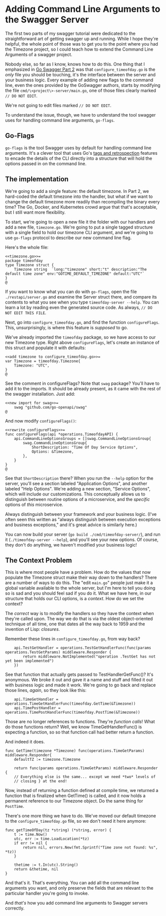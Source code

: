 # Adding Command Line Arguments to the Swagger Server

The first two parts of my swagger tutorial were dedicated to the
straightforward art of getting swagger up and running.  While I hope
they're helpful, the whole point of those was to get you to the point
where you had the Timezone project, so I could teach how to extend the
Command Line Arguments of a swagger project.

Nobody else, so far as I know, knows how to do this.  One thing that I
emphasized in [Go Swagger Part 2](TK:) was that `configure_timeofday.go`
is the *only* file you should be touching, it's the interface between
the server and your business logic.  Every example of adding new flags
to the command line, even the ones provided by the GoSwagger authors,
starts by modifying the file `cmd/\<project\>-server/main.go`, one of
those files clearly marked `// DO NOT EDIT`.

We're not going to edit files marked `// DO NOT EDIT`.

To understand the issue, though, we have to understand the tool swagger
uses for handling command line arguments, `go-flags`.  

## Go-Flags

`go-flags` is the tool Swagger uses by default for handling command line
arguments.  It's a clever tool that uses Go's
[tags and retrospection](TK:) features to encade the details of the CLI
directly into a structure that will hold the options passed in on the
command line.

## The implementation

We're going to add a single feature: the default timezone.  In Part 2,
we hard-coded the default timezone into the handler, but what if we want
to change the default timezone more readily than recompiling the binary
every time?  The Go, Docker, and Kubernetes crowd argue that that's
acceptable, but I still want more flexibility.

To start, we're going to open a new file it the folder with our handlers
and add a new file, `timezone.go`.  We're going to put a single tagged
structure with a single field to hold our timezone CLI argument, and
we're going to use `go-flags` protocol to describe our new command line
flag.

Here's the whole file:

```
<<timezone.go>>=
package timeofday
type Timezone struct {
	Timezone string  `long:"timezone" short:"t" description:"The default time zone" env:"GOTIME_DEFAULT_TIMEZONE" default:"UTC"`
}
@
```

If you want to know what you can do with `go-flags`, open the file
`./restapi/server.go` and examine the Server struct there, and compare
its contents to what you see when you type `timeofday-server --help`.
You can learn a lot by reading even the generated source code.  As
always, `// DO NOT EDIT THIS FILE`.

Next, go into `configure_timeofday.go`, and find the function
`configureFlags`.  This, unsurprisingly, is where this feature is
*supposed* to go.

We've already imported the `timeofday` package, so we have access to
our new Timezone type.  Right above `configureFlags`, let's create an
instance of this struct and populate it with defaults:

```
<<add timezone to configure_timeofday.go>>=
var Timezone = timeofday.Timezone{
	Timezone: "UTC",
}
@
```

See the comment in configureFlags?  Note that `swag` package?  You'll
have to add it to the imports.  It should be already present, as it came
with the rest of the swagger installation.  Just add:

```
<<new import for swag>>=
	swag "github.com/go-openapi/swag"
@
```

And now modify `configureFlags()`:

```
<<rewrite configureFlags>>=
func configureFlags(api *operations.TimeofdayAPI) {
	api.CommandLineOptionsGroups = []swag.CommandLineOptionsGroup{
		swag.CommandLineOptionsGroup{
			ShortDescription: "Time Of Day Service Options",
			Options: &Timezone,
		},
	}
}
@
```

See that `ShortDescription` there?  When you run the `--help` option for
the server, you'll see a section labeled "Application Options", and
another labeled "Help Options".  We're adding a new section, "Service
Options", which will include our customizations.  This conceptually
allows us to distinguish between routine options of a microservice, and
the *specific* options of *this* microservice.

Always distinguish between your framework and your business logic.
(I've often seen this written as "always distinguish between execution
exceptions and business exceptions," and it's great advice is similarly
here.)

You can now build your server (`go build ./cmd/timeofday-server/`), and
run it (`./timeofday-server --help`), and you'll see your new options.
Of course, they don't do anything, we haven't modified your business
logic!

## The Context Problem

This is where most people have a problem.  How do the values that now
populate the Timezone struct make their way down to the handlers?  There
are a number of ways to do this.  The "edit `main.go`" people just make
it a global variable available to the whole server, but I'm here to tell
you doing so is sad and you should feel sad if you do it.  What we have
here, in our structure that holds our CLI options, is a *context*.  How
do we set the context?

The *correct* way is to modify the handlers so they have the context
when they're called upon.  The way we do that is via the oldest
object-oriented technique of all time, one that dates all the way back
to 1959 and the invention of Lisp: *closures*.

Remember these lines in `configure_timeofday.go`, from way back?

```
	api.TestGetHandler = operations.TestGetHandlerFunc(func(params operations.TestGetParams) middleware.Responder {
		return middleware.NotImplemented("operation .TestGet has not yet been implemented")
	})
```

See that function that actually gets passed to TestHandlerGetFunc()?
It's anonymous.  We broke it out and gave it a name and stuff and filled
it out with business logic and made it work.  We're going to go back and
replace those lines, *again*, so they look like this:

```
	api.TimeGetHandler = operations.TimeGetHandlerFunc(timeofday.GetTime(&Timezone))
	api.TimePostHandler = operations.TimePostHandlerFunc(timeofday.PostTime(&Timezone))
```

Those are no longer references to functions.  They're *function calls*!
What do those functions return?  Well, we know TimeGetHandlerFunc() is
expecting a function, so so that function call had better return a
function.

And indeed it does.

```
func GetTime(timezone *Timezone) func(operations.TimeGetParams) middleware.Responder{
	defaultTZ := timezone.Timezone
	
	return func(params operations.TimeGetParams) middleware.Responder {
    // Everything else is the same... except we need *two* levels of
    // closing } at the end!
```

Now, instead of returning a function defined at compile time, we
returned a function that is finalized when GetTime() is called, and it
now holds a permanent reference to our Timezone object.  Do the same
thing for `PostTime`.

There's one more thing we have to do.  We've moved our default timezone
to the `configure_timeofday.go` file, so we don't need it here anymore:

```
func getTimeOfDay(tz *string) (*string, error) {
	t := time.Now()
	utc, err := time.LoadLocation(*tz)
	if err != nil {
		return nil, errors.New(fmt.Sprintf("Time zone not found: %s", *tz))
	}

	thetime := t.In(utc).String()
	return &thetime, nil
}
```

And that's it.  That's everything.  You can add all the command line
arguments you want, and only preserve the fields that are relevant to
the particular handler you're going to invoke.

And *that's* how you add command line arguments to Swagger servers
correctly.

    
    





